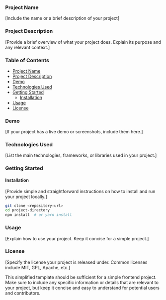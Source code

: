 ### Project Name

[Include the name or a brief description of your project]

### Project Description

[Provide a brief overview of what your project does. Explain its purpose and any relevant context.]

### Table of Contents

- [Project Name](#project-name)
- [Project Description](#project-description)
- [Demo](#demo)
- [Technologies Used](#technologies-used)
- [Getting Started](#getting-started)
  - [Installation](#installation)
- [Usage](#usage)
- [License](#license)

### Demo

[If your project has a live demo or screenshots, include them here.]

### Technologies Used

[List the main technologies, frameworks, or libraries used in your project.]

### Getting Started

#### Installation

[Provide simple and straightforward instructions on how to install and run your project locally.]

```bash
git clone <repository-url>
cd project-directory
npm install  # or yarn install
```

### Usage

[Explain how to use your project. Keep it concise for a simple project.]

### License

[Specify the license your project is released under. Common licenses include MIT, GPL, Apache, etc.]

This simplified template should be sufficient for a simple frontend project. Make sure to include any specific information or details that are relevant to your project, but keep it concise and easy to understand for potential users and contributors.
